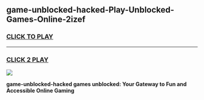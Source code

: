 
## game-unblocked-hacked-Play-Unblocked-Games-Online-2izef
<h3>
<a href="https://premium76.site?title=game-unblocked-hacked&ref=25A">CLICK TO PLAY</a></h3>
<hr>

<h3>
<a href="https://premium76.site?title=game-unblocked-hacked&ref=25A">CLICK 2 PLAY</a>
  
</h3>

<a href="https://premium76.site?title=game-unblocked-hacked&ref=25A"><img src="https://clearcache.store/games.png"></a>


**game-unblocked-hacked games unblocked: Your Gateway to Fun and Accessible Online Gaming**
